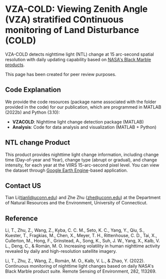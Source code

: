 # VZA-COLD: Viewing Zenith Angle (VZA) stratified COntinuous monitoring of Land Disturbance (COLD)
VZA-COLD detects nighttime light (NTL) change at 15 arc-second spatial resolution with daily updating capability based on [NASA's Black Marble products](https://blackmarble.gsfc.nasa.gov/).

This page has been created for peer review purposes.

## Code Explanation
We provide the code resources (package name associated with the folder provided in the code) for our publication, which are programmed in MATLAB (2022b) and Python (3.10):
- **VZACOLD**: Nighttime light change detection package (MATLAB)
- **Analysis**: Code for data analysis and visualization (MATLAB + Python)

## NTL change Product
This product provides nighttime light change information, including change time (Day-of-year and Year), change type (abrupt or gradual), and change intensity, for each year at the VIIRS 15-arc-second pixel level. You can view the dataset through [Google Earth Engine](https://ee-downloading.projects.earthengine.app/view/alan-change)-based application.

## Contact US
Tian Li(tianli@uconn.edu) and Zhe Zhu (zhe@uconn.edu) at the Department of Natural Resources and the Environment, University of Connecticut.

## Reference

Li, T., Zhu, Z., Wang, Z., Kyba, C. C. M., Seto, K. C., Yang, Y., Qiu, S., Kuester, T., Fragkias, M., Chen, X., Meyer, T. H., Rittenhouse, C. D., Tai, X., Cullerton, M., Hong, F., Grinstead, A., Song, K., Suh, J. W., Yang, X., Kalb, V. L., Deng, C., & Román, M. O. Increasing volatility in human nighttime activity revealed by daily and high-resolution satellite imagery. 

Li, T., Zhu, Z., Wang, Z., Román, M. O., Kalb, V. L., & Zhao, Y. (2022). Continuous monitoring of nighttime light changes based on daily NASA's Black Marble product suite. Remote Sensing of Environment, 282, 113269.
